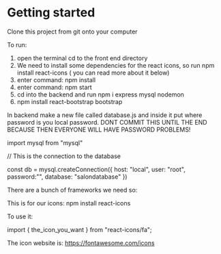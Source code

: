 # Getting started 

Clone this project from git onto your computer

To run:

1) open the terminal cd to the front end directory
2) We need to install some dependencies for the react icons, so run npm install react-icons (
you can read more about it below)
3) enter command: npm install
4) enter command: npm start
5) cd into the backend and run npm i express mysql nodemon
6) npm install react-bootstrap bootstrap


In backend make a new file called database.js and inside it put where password is you local password.
DONT COMMIT THIS UNTIL THE END BECAUSE THEN EVERYONE WILL HAVE PASSWORD PROBLEMS!

import mysql from "mysql"

// This is the connection to the database

const db = mysql.createConnection({
host: "local",
user: "root",
password:"",
database: "salondatabase"
})



There are a bunch of frameworks we need so:

This is for our icons:
    npm install react-icons

To use it:

import { the_icon_you_want } from "react-icons/fa";

The icon website is: https://fontawesome.com/icons












